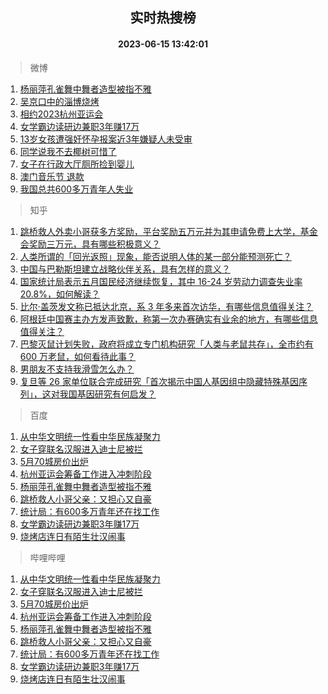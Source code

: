 <div align="center"><h2>实时热搜榜</h2><h4>2023-06-15 13:42:01</h4></div>

> 微博  

1. [杨丽萍孔雀舞中舞者造型被指不雅](https://s.weibo.com/weibo?q=%23%E6%9D%A8%E4%B8%BD%E8%90%8D%E5%AD%94%E9%9B%80%E8%88%9E%E4%B8%AD%E8%88%9E%E8%80%85%E9%80%A0%E5%9E%8B%E8%A2%AB%E6%8C%87%E4%B8%8D%E9%9B%85%23&t=31&band_rank=1&Refer=top)<br />
2. [吴京口中的淄博烧烤](https://s.weibo.com/weibo?q=%23%E5%90%B4%E4%BA%AC%E5%8F%A3%E4%B8%AD%E7%9A%84%E6%B7%84%E5%8D%9A%E7%83%A7%E7%83%A4%23&t=31&band_rank=2&Refer=top)<br />
3. [相约2023杭州亚运会](https://s.weibo.com/weibo?q=%23%E7%9B%B8%E7%BA%A62023%E6%9D%AD%E5%B7%9E%E4%BA%9A%E8%BF%90%E4%BC%9A%23&t=31&band_rank=3&Refer=top)<br />
4. [女学霸边读研边兼职3年赚17万](https://s.weibo.com/weibo?q=%23%E5%A5%B3%E5%AD%A6%E9%9C%B8%E8%BE%B9%E8%AF%BB%E7%A0%94%E8%BE%B9%E5%85%BC%E8%81%8C3%E5%B9%B4%E8%B5%9A17%E4%B8%87%23&t=31&band_rank=4&Refer=top)<br />
5. [13岁女孩遭强奸怀孕报案近3年嫌疑人未受审](https://s.weibo.com/weibo?q=%2313%E5%B2%81%E5%A5%B3%E5%AD%A9%E9%81%AD%E5%BC%BA%E5%A5%B8%E6%80%80%E5%AD%95%E6%8A%A5%E6%A1%88%E8%BF%913%E5%B9%B4%E5%AB%8C%E7%96%91%E4%BA%BA%E6%9C%AA%E5%8F%97%E5%AE%A1%23&t=31&band_rank=5&Refer=top)<br />
6. [同学说我不去椰树可惜了](https://s.weibo.com/weibo?q=%E5%90%8C%E5%AD%A6%E8%AF%B4%E6%88%91%E4%B8%8D%E5%8E%BB%E6%A4%B0%E6%A0%91%E5%8F%AF%E6%83%9C%E4%BA%86&t=31&band_rank=6&Refer=top)<br />
7. [女子在行政大厅厕所捡到婴儿](https://s.weibo.com/weibo?q=%23%E5%A5%B3%E5%AD%90%E5%9C%A8%E8%A1%8C%E6%94%BF%E5%A4%A7%E5%8E%85%E5%8E%95%E6%89%80%E6%8D%A1%E5%88%B0%E5%A9%B4%E5%84%BF%23&t=31&band_rank=7&Refer=top)<br />
8. [澳门音乐节 退款](https://s.weibo.com/weibo?q=%E6%BE%B3%E9%97%A8%E9%9F%B3%E4%B9%90%E8%8A%82%20%E9%80%80%E6%AC%BE&t=31&band_rank=8&Refer=top)<br />
9. [我国总共600多万青年人失业](https://s.weibo.com/weibo?q=%23%E6%88%91%E5%9B%BD%E6%80%BB%E5%85%B1600%E5%A4%9A%E4%B8%87%E9%9D%92%E5%B9%B4%E4%BA%BA%E5%A4%B1%E4%B8%9A%23&t=31&band_rank=9&Refer=top)<br />

> 知乎  

1. [跳桥救人外卖小哥获多方奖励，平台奖励五万元并为其申请免费上大学，基金会奖励三万元，具有哪些积极意义？](https://www.zhihu.com/question/606578224)<br />
2. [人类所谓的「回光返照」现象，能否说明人体的某一部分能预测死亡？](https://www.zhihu.com/question/604924796)<br />
3. [中国与巴勒斯坦建立战略伙伴关系，具有怎样的意义？](https://www.zhihu.com/question/606588484)<br />
4. [国家统计局表示五月国民经济继续恢复，其中 16-24 岁劳动力调查失业率 20.8%，如何解读？](https://www.zhihu.com/question/606724950)<br />
5. [比尔·盖茨发文称已抵达北京，系 3 年多来首次访华，有哪些信息值得关注？](https://www.zhihu.com/question/606659062)<br />
6. [阿根廷中国赛主办方发声致歉，称第一次办赛确实有业余的地方，有哪些信息值得关注？](https://www.zhihu.com/question/606707001)<br />
7. [巴黎灭鼠计划失败，政府将成立专门机构研究「人类与老鼠共存」，全市约有 600 万老鼠，如何看待此事？](https://www.zhihu.com/question/606715659)<br />
8. [男朋友不支持我滑雪怎么办？](https://www.zhihu.com/question/605791470)<br />
9. [复旦等 26 家单位联合完成研究「首次揭示中国人基因组中隐藏特殊基因序列」，这对我国基因研究有何启发？](https://www.zhihu.com/question/606708628)<br />

> 百度  

1. [从中华文明统一性看中华民族凝聚力](https://www.baidu.com/s?wd=%E4%BB%8E%E4%B8%AD%E5%8D%8E%E6%96%87%E6%98%8E%E7%BB%9F%E4%B8%80%E6%80%A7%E7%9C%8B%E4%B8%AD%E5%8D%8E%E6%B0%91%E6%97%8F%E5%87%9D%E8%81%9A%E5%8A%9B&sa=fyb_news&rsv_dl=fyb_news)<br />
2. [女子穿联名汉服进入迪士尼被拦](https://www.baidu.com/s?wd=%E5%A5%B3%E5%AD%90%E7%A9%BF%E8%81%94%E5%90%8D%E6%B1%89%E6%9C%8D%E8%BF%9B%E5%85%A5%E8%BF%AA%E5%A3%AB%E5%B0%BC%E8%A2%AB%E6%8B%A6&sa=fyb_news&rsv_dl=fyb_news)<br />
3. [5月70城房价出炉](https://www.baidu.com/s?wd=5%E6%9C%8870%E5%9F%8E%E6%88%BF%E4%BB%B7%E5%87%BA%E7%82%89&sa=fyb_news&rsv_dl=fyb_news)<br />
4. [杭州亚运会筹备工作进入冲刺阶段](https://www.baidu.com/s?wd=%E6%9D%AD%E5%B7%9E%E4%BA%9A%E8%BF%90%E4%BC%9A%E7%AD%B9%E5%A4%87%E5%B7%A5%E4%BD%9C%E8%BF%9B%E5%85%A5%E5%86%B2%E5%88%BA%E9%98%B6%E6%AE%B5&sa=fyb_news&rsv_dl=fyb_news)<br />
5. [杨丽萍孔雀舞中舞者造型被指不雅](https://www.baidu.com/s?wd=%E6%9D%A8%E4%B8%BD%E8%90%8D%E5%AD%94%E9%9B%80%E8%88%9E%E4%B8%AD%E8%88%9E%E8%80%85%E9%80%A0%E5%9E%8B%E8%A2%AB%E6%8C%87%E4%B8%8D%E9%9B%85&sa=fyb_news&rsv_dl=fyb_news)<br />
6. [跳桥救人小哥父亲：又担心又自豪](https://www.baidu.com/s?wd=%E8%B7%B3%E6%A1%A5%E6%95%91%E4%BA%BA%E5%B0%8F%E5%93%A5%E7%88%B6%E4%BA%B2%EF%BC%9A%E5%8F%88%E6%8B%85%E5%BF%83%E5%8F%88%E8%87%AA%E8%B1%AA&sa=fyb_news&rsv_dl=fyb_news)<br />
7. [统计局：有600多万青年还在找工作](https://www.baidu.com/s?wd=%E7%BB%9F%E8%AE%A1%E5%B1%80%EF%BC%9A%E6%9C%89600%E5%A4%9A%E4%B8%87%E9%9D%92%E5%B9%B4%E8%BF%98%E5%9C%A8%E6%89%BE%E5%B7%A5%E4%BD%9C&sa=fyb_news&rsv_dl=fyb_news)<br />
8. [女学霸边读研边兼职3年赚17万](https://www.baidu.com/s?wd=%E5%A5%B3%E5%AD%A6%E9%9C%B8%E8%BE%B9%E8%AF%BB%E7%A0%94%E8%BE%B9%E5%85%BC%E8%81%8C3%E5%B9%B4%E8%B5%9A17%E4%B8%87&sa=fyb_news&rsv_dl=fyb_news)<br />
9. [烧烤店连日有陌生壮汉闹事](https://www.baidu.com/s?wd=%E7%83%A7%E7%83%A4%E5%BA%97%E8%BF%9E%E6%97%A5%E6%9C%89%E9%99%8C%E7%94%9F%E5%A3%AE%E6%B1%89%E9%97%B9%E4%BA%8B&sa=fyb_news&rsv_dl=fyb_news)<br />

> 哔哩哔哩  

1. [从中华文明统一性看中华民族凝聚力](https://www.baidu.com/s?wd=%E4%BB%8E%E4%B8%AD%E5%8D%8E%E6%96%87%E6%98%8E%E7%BB%9F%E4%B8%80%E6%80%A7%E7%9C%8B%E4%B8%AD%E5%8D%8E%E6%B0%91%E6%97%8F%E5%87%9D%E8%81%9A%E5%8A%9B&sa=fyb_news&rsv_dl=fyb_news)<br />
2. [女子穿联名汉服进入迪士尼被拦](https://www.baidu.com/s?wd=%E5%A5%B3%E5%AD%90%E7%A9%BF%E8%81%94%E5%90%8D%E6%B1%89%E6%9C%8D%E8%BF%9B%E5%85%A5%E8%BF%AA%E5%A3%AB%E5%B0%BC%E8%A2%AB%E6%8B%A6&sa=fyb_news&rsv_dl=fyb_news)<br />
3. [5月70城房价出炉](https://www.baidu.com/s?wd=5%E6%9C%8870%E5%9F%8E%E6%88%BF%E4%BB%B7%E5%87%BA%E7%82%89&sa=fyb_news&rsv_dl=fyb_news)<br />
4. [杭州亚运会筹备工作进入冲刺阶段](https://www.baidu.com/s?wd=%E6%9D%AD%E5%B7%9E%E4%BA%9A%E8%BF%90%E4%BC%9A%E7%AD%B9%E5%A4%87%E5%B7%A5%E4%BD%9C%E8%BF%9B%E5%85%A5%E5%86%B2%E5%88%BA%E9%98%B6%E6%AE%B5&sa=fyb_news&rsv_dl=fyb_news)<br />
5. [杨丽萍孔雀舞中舞者造型被指不雅](https://www.baidu.com/s?wd=%E6%9D%A8%E4%B8%BD%E8%90%8D%E5%AD%94%E9%9B%80%E8%88%9E%E4%B8%AD%E8%88%9E%E8%80%85%E9%80%A0%E5%9E%8B%E8%A2%AB%E6%8C%87%E4%B8%8D%E9%9B%85&sa=fyb_news&rsv_dl=fyb_news)<br />
6. [跳桥救人小哥父亲：又担心又自豪](https://www.baidu.com/s?wd=%E8%B7%B3%E6%A1%A5%E6%95%91%E4%BA%BA%E5%B0%8F%E5%93%A5%E7%88%B6%E4%BA%B2%EF%BC%9A%E5%8F%88%E6%8B%85%E5%BF%83%E5%8F%88%E8%87%AA%E8%B1%AA&sa=fyb_news&rsv_dl=fyb_news)<br />
7. [统计局：有600多万青年还在找工作](https://www.baidu.com/s?wd=%E7%BB%9F%E8%AE%A1%E5%B1%80%EF%BC%9A%E6%9C%89600%E5%A4%9A%E4%B8%87%E9%9D%92%E5%B9%B4%E8%BF%98%E5%9C%A8%E6%89%BE%E5%B7%A5%E4%BD%9C&sa=fyb_news&rsv_dl=fyb_news)<br />
8. [女学霸边读研边兼职3年赚17万](https://www.baidu.com/s?wd=%E5%A5%B3%E5%AD%A6%E9%9C%B8%E8%BE%B9%E8%AF%BB%E7%A0%94%E8%BE%B9%E5%85%BC%E8%81%8C3%E5%B9%B4%E8%B5%9A17%E4%B8%87&sa=fyb_news&rsv_dl=fyb_news)<br />
9. [烧烤店连日有陌生壮汉闹事](https://www.baidu.com/s?wd=%E7%83%A7%E7%83%A4%E5%BA%97%E8%BF%9E%E6%97%A5%E6%9C%89%E9%99%8C%E7%94%9F%E5%A3%AE%E6%B1%89%E9%97%B9%E4%BA%8B&sa=fyb_news&rsv_dl=fyb_news)<br />
